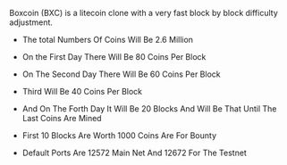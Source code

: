 Boxcoin (BXC) is a litecoin clone with a very fast block by block difficulty adjustment. 

- The total Numbers Of Coins Will Be 2.6 Million
- On the First Day There Will Be 80 Coins Per Block 
- On The Second Day There Will Be 60 Coins Per Block
- Third Will Be 40 Coins Per Block
- And On The Forth Day It Will Be 20 Blocks And Will Be That Until The Last Coins Are Mined 
- First 10 Blocks Are Worth 1000 Coins Are For Bounty

- Default Ports Are 12572 Main Net And 12672 For The Testnet